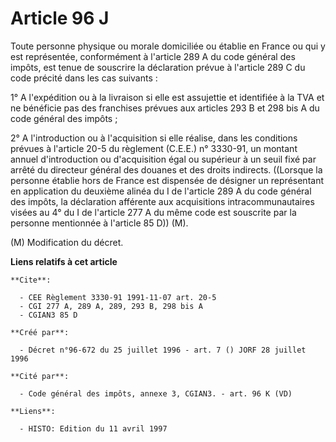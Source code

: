 # Article 96 J

Toute personne physique ou morale domiciliée ou établie en France ou qui y est représentée, conformément à l'article 289 A du
code général des impôts, est tenue de souscrire la déclaration prévue à l'article 289 C du code précité dans les cas
suivants :

1° A l'expédition ou à la livraison si elle est assujettie et identifiée à la TVA et ne bénéficie pas des franchises prévues
aux articles 293 B et 298 bis A du code général des impôts ;

2° A l'introduction ou à l'acquisition si elle réalise, dans les conditions prévues à l'article 20-5 du règlement (C.E.E.) n°
3330-91, un montant annuel d'introduction ou d'acquisition égal ou supérieur à un seuil fixé par arrêté du directeur général
des douanes et des droits indirects.    ((Lorsque la personne établie hors de France est dispensée de désigner un
représentant en application du deuxième alinéa du I de l'article 289 A du code général des impôts, la déclaration afférente
aux acquisitions intracommunautaires visées au 4° du I de l'article 277 A du même code est souscrite par la personne
mentionnée à l'article 85 D)) (M).

(M) Modification du décret.

**Liens relatifs à cet article**

	**Cite**:

	  - CEE Règlement 3330-91 1991-11-07 art. 20-5
	  - CGI 277 A, 289 A, 289, 293 B, 298 bis A
	  - CGIAN3 85 D

	**Créé par**:

	  - Décret n°96-672 du 25 juillet 1996 - art. 7 () JORF 28 juillet 1996

	**Cité par**:

	  - Code général des impôts, annexe 3, CGIAN3. - art. 96 K (VD)

	**Liens**:

	  - HISTO: Edition du 11 avril 1997
